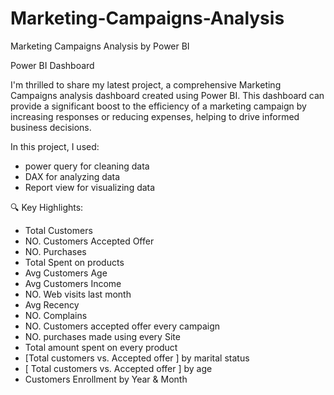 # Marketing-Campaigns-Analysis
Marketing Campaigns Analysis by Power BI

Power BI Dashboard
 
 I'm thrilled to share my latest project, a comprehensive Marketing Campaigns analysis  dashboard created using Power BI. This dashboard  can provide a significant boost to the efficiency of a marketing campaign by increasing responses or reducing expenses, helping to drive informed business decisions. 
 
 In this project, I used:  
-	power query for cleaning data
-	DAX for analyzing data
-	Report view for visualizing data
 

🔍 Key Highlights:
-	Total Customers
-	 NO. Customers Accepted Offer
-	NO. Purchases
-	Total Spent on products
-	Avg Customers Age
-	Avg Customers Income
-	NO. Web visits last month
-	Avg Recency
-	NO. Complains
-	NO. Customers accepted offer every campaign
-	NO. purchases made using every Site
-	Total amount spent on every product
-	[Total customers vs. Accepted offer ] by marital status
-	[ Total customers vs. Accepted offer ] by age
-	Customers Enrollment by Year & Month

